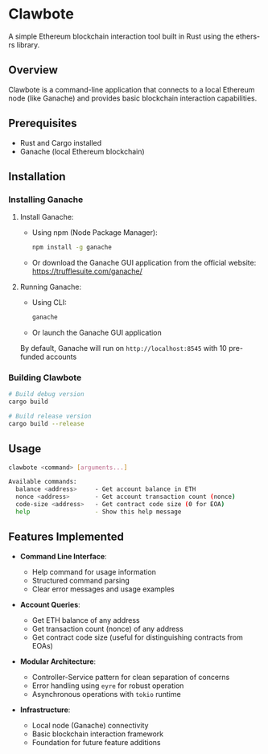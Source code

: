 # Clawbote

A simple Ethereum blockchain interaction tool built in Rust using the ethers-rs library.

## Overview

Clawbote is a command-line application that connects to a local Ethereum node (like Ganache) and provides basic blockchain interaction capabilities.

## Prerequisites

- Rust and Cargo installed
- Ganache (local Ethereum blockchain)

## Installation

### Installing Ganache

1. Install Ganache:
   - Using npm (Node Package Manager):
     ```bash
     npm install -g ganache
     ```
   - Or download the Ganache GUI application from the official website:
     https://trufflesuite.com/ganache/

2. Running Ganache:
   - Using CLI:
     ```bash
     ganache
     ```
   - Or launch the Ganache GUI application
   
   By default, Ganache will run on `http://localhost:8545` with 10 pre-funded accounts

### Building Clawbote

```bash
# Build debug version
cargo build

# Build release version
cargo build --release
```

## Usage

```bash
clawbote <command> [arguments...]

Available commands:
  balance <address>     - Get account balance in ETH
  nonce <address>       - Get account transaction count (nonce)
  code-size <address>   - Get contract code size (0 for EOA)
  help                  - Show this help message
```

## Features Implemented

- **Command Line Interface**:
  - Help command for usage information
  - Structured command parsing
  - Clear error messages and usage examples

- **Account Queries**:
  - Get ETH balance of any address
  - Get transaction count (nonce) of any address
  - Get contract code size (useful for distinguishing contracts from EOAs)

- **Modular Architecture**:
  - Controller-Service pattern for clean separation of concerns
  - Error handling using `eyre` for robust operation
  - Asynchronous operations with `tokio` runtime

- **Infrastructure**:
  - Local node (Ganache) connectivity
  - Basic blockchain interaction framework
  - Foundation for future feature additions

